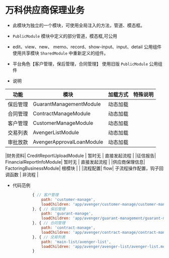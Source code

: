 # 万科供应商保理业务

+ 此模块为独立的一个模块，可使用全局注入的方法，管道、模态框。
+ `PublicModule` 模块中定义的部分管道，模态框,可公用
+ edit、view、new、 memo、record、show-input、input、detail 公用组件使用共享模块 `SharedModule` 中重新定义的组件。

+ 平台角色【客户管理，保后管理，合同管理】 使用旧版 `PublicModule` 公用组件

+ 说明

|功能   |模块                       |加载方式|特殊说明  |
|-------|--------------------------|-------|---  |
|保后管理| GuarantManagementModule  |       动态加载|     |
|合同管理| ContractManageModule     |      动态加载 |     |
|客户管理| CustomerManageModule     |      动态加载 |     |
|交易列表| AvengerListModule        |     动态加载  |     |
|审批放款| AvengerApprovalLoanModule | 动态加载 |         |

|财务资料| CreditReportUploadModule |     暂时无  |  直接发起流程   |
|征信报告| FinancialReportInfoModule|      暂时无 |   直接发起流程  |
|供应商保理信息| FactoringBusinessModule|  根模块       |     |
|流程配置| flow|  子流程操作配置，钩子回调函数       | 非流程    |

+ 代码范例
``` js
            { // 客户管理
                path: 'customer-manage',
                loadChildren: 'app/avenger/customer-manage/customer-manage.module#CustomerManageModule',
            }, { // 保后管理
                path: 'guarant-manage',
                loadChildren: 'app/avenger/guarant-management/guarant-management.module#GuarantManagementModule'
            }, { // 合同管理
                path: 'contract-manage',
                loadChildren: 'app/avenger/contract-manage/contract-manage.module#ContractManageModule'
            }, { // 交易列表
                path: 'main-list/avenger-list',
                loadChildren: 'app/avenger/avenger-list/avenger-list.module#AvengerListModule'
            }
  ```
